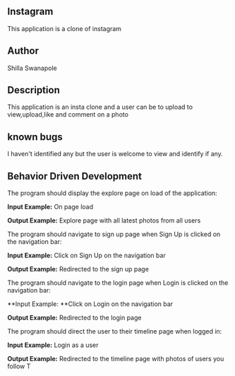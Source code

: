 ## Instagram

This application is a clone of instagram

## Author

Shilla Swanapole

## Description

This application is an insta clone and a user can be to upload to view,upload,like and comment on a photo

## known bugs

I haven't identified any but the user is welcome to view and identify if any.

## Behavior Driven Development

The program should display the explore page on load of the application:

**Input Example:** On page load

**Output Example:** Explore page with all latest photos from all users

The program should navigate to sign up page when Sign Up is clicked on the navigation bar:

**Input Example:** Click on Sign Up on the navigation bar

**Output Example:** Redirected to the sign up page

The program should navigate to the login page when Login is clicked on the navigation bar:

**Input Example: **Click on Login on the navigation bar

**Output Example:** Redirected to the login page

The program should direct the user to their timeline page when logged in:

**Input Example:** Login as a user

**Output Example:** Redirected to the timeline page with photos of users you follow
T
